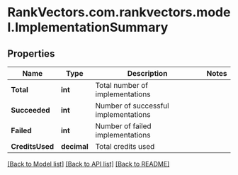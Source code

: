 # RankVectors.com.rankvectors.model.ImplementationSummary

## Properties

Name | Type | Description | Notes
------------ | ------------- | ------------- | -------------
**Total** | **int** | Total number of implementations | 
**Succeeded** | **int** | Number of successful implementations | 
**Failed** | **int** | Number of failed implementations | 
**CreditsUsed** | **decimal** | Total credits used | 

[[Back to Model list]](../../README.md#documentation-for-models) [[Back to API list]](../../README.md#documentation-for-api-endpoints) [[Back to README]](../../README.md)


